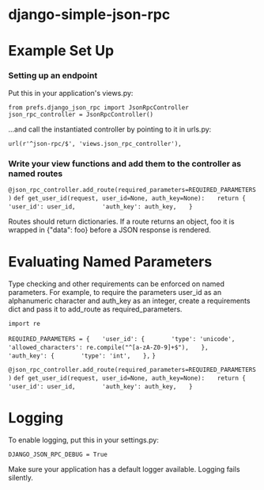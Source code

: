 django-simple-json-rpc
======================

# Example Set Up

### Setting up an endpoint

Put this in your application's views.py:


`from prefs.django_json_rpc import JsonRpcController`
`json_rpc_controller = JsonRpcController()`


...and call the instantiated controller by pointing to it in urls.py:


`url(r'^json-rpc/$', 'views.json_rpc_controller'),`


### Write your view functions and add them to the controller as named routes


`@json_rpc_controller.add_route(required_parameters=REQUIRED_PARAMETERS)`
`def get_user_id(request, user_id=None, auth_key=None):`
`	return {`
`		'user_id': user_id,`
`		'auth_key': auth_key,`
`	}`

Routes should return dictionaries. If a route returns an object, foo it is wrapped in {"data": foo} before a JSON response is rendered.

# Evaluating Named Parameters

Type checking and other requirements can be enforced on named parameters.  For example, to require the parameters user_id as an alphanumeric character and auth_key as an integer, create a requirements dict and pass it to add_route as required_parameters.

`import re`

`REQUIRED_PARAMETERS = {`
`	'user_id': {`
`		'type': 'unicode',`
`		'allowed_characters': re.compile("^[a-zA-Z0-9]+$"),`
`	},`
`	'auth_key': {`
`		'type': 'int',`
`	},`
`}`

`@json_rpc_controller.add_route(required_parameters=REQUIRED_PARAMETERS)`
`def get_user_id(request, user_id=None, auth_key=None):`
`	return {`
`		'user_id': user_id,`
`		'auth_key': auth_key,`
`	}`


# Logging

To enable logging, put this in your settings.py:

`DJANGO_JSON_RPC_DEBUG = True`

Make sure your application has a default logger available.  Logging fails silently.